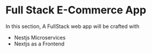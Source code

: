 # Full Stack E-Commerce App

In this section, A FullStack web app will be crafted with

- Nestjs Microservices
- Nextjs as a Frontend
